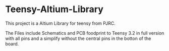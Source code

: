 # Teensy-Altium-Library
This project is a Altium Library for teensy from PJRC.

The Files include Schematics and PCB foodprint to Teensy 3.2 in full version with all pins and a simplify without the central pins in the botton of the board.
